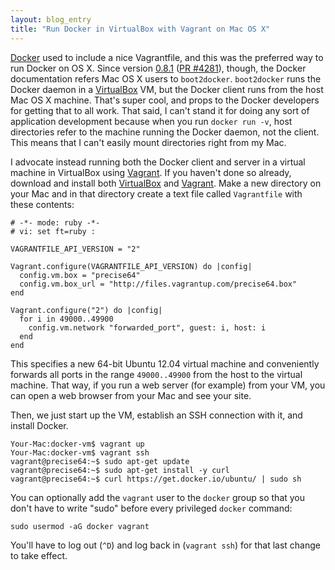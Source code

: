 ```yaml
---
layout: blog_entry
title: "Run Docker in VirtualBox with Vagrant on Mac OS X"
---
```


[Docker][1] used to include a nice Vagrantfile, and this was the preferred way
to run Docker on OS X. Since version [0.8.1][2] ([PR #4281][3]), though, the
Docker documentation refers Mac OS X users to `boot2docker`. `boot2docker` runs
the Docker daemon in a [VirtualBox][5] VM, but the Docker client runs from the
host Mac OS X machine. That's super cool, and props to the Docker
developers for getting that to all work. That said, I can't stand it for
doing any sort of application development because when you run `docker run -v`,
host directories refer to the machine running the Docker daemon, not the
client. This means that I can't easily mount directories right from
my Mac.

I advocate instead running both the Docker client and server in a virtual
machine in VirtualBox using [Vagrant][6]. If you haven't done so already,
download and install both [VirtualBox][5] and [Vagrant][6]. Make a new
directory on your Mac and in that directory create a text file called
`Vagrantfile` with these contents:

    # -*- mode: ruby -*-
    # vi: set ft=ruby :

    VAGRANTFILE_API_VERSION = "2"

    Vagrant.configure(VAGRANTFILE_API_VERSION) do |config|
      config.vm.box = "precise64"
      config.vm.box_url = "http://files.vagrantup.com/precise64.box"
    end

    Vagrant.configure("2") do |config|
      for i in 49000..49900
        config.vm.network "forwarded_port", guest: i, host: i
      end
    end

This specifies a new 64-bit Ubuntu 12.04 virtual machine and conveniently
forwards all ports in the range `49000..49900` from the host to the virtual
machine. That way, if you run a web server (for example) from your VM, you can
open a web browser from your Mac and see your site.

Then, we just start up the VM, establish an SSH connection with it, and install
Docker.

    Your-Mac:docker-vm$ vagrant up
    Your-Mac:docker-vm$ vagrant ssh
    vagrant@precise64:~$ sudo apt-get update
    vagrant@precise64:~$ sudo apt-get install -y curl
    vagrant@precise64:~$ curl https://get.docker.io/ubuntu/ | sudo sh

You can optionally add the `vagrant` user to the `docker` group so that you
don't have to write "sudo" before every privileged `docker`
command:

    sudo usermod -aG docker vagrant

You'll have to log out (`^D`) and log back in (`vagrant ssh`) for that last
change to take effect.

[1]: https://www.docker.io/
[2]: https://github.com/dotcloud/docker/blob/master/CHANGELOG.md
[3]: https://github.com/dotcloud/docker/pull/4281
[4]: http://docs.docker.io/en/latest/installation/mac/
[5]: https://www.virtualbox.org/
[6]: http://www.vagrantup.com/
